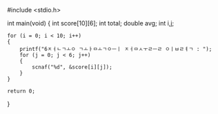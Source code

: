 #include <stdio.h>

int main(void)
{
    int score[10][6];
    int total;
    double avg;
    int i,j;
    
    for (i = 0; i < 10; i++)
    {
        printf("6ㅈㅓㄴㄱㅗㅇ ㄱㅗㅏㅁㅗㄱㅇㅡㅣ ㅈㅓㅁㅅㅜㄹㅡㄹ ㅇㅣㅂㄹㅕㄱ : ");
        for (j = 0; j < 6; j++)
        {
            scnaf("%d", &score[i][j]);
        }
    }
    
    return 0;
}
